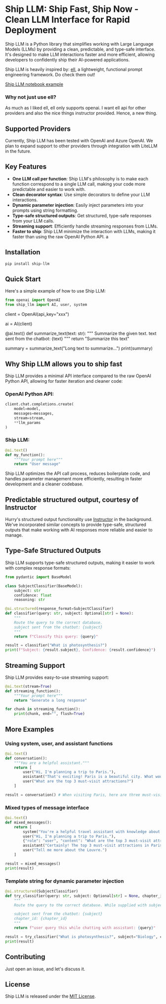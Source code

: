 # Ship LLM: Ship Fast, Ship Now - Clean LLM Interface for Rapid Deployment

Ship LLM is a Python library that simplifies working with Large Language Models (LLMs) by providing a clean, predictable, and type-safe interface. It's designed to make LLM interactions faster and more efficient, allowing developers to confidently ship their AI-powered applications.

Ship LLM is heavily inspired by: [ell](https://github.com/madcowd/ell), a lightweight, functional prompt engineering framework. Do check them out!

[Ship LLM notebook example](https://colab.research.google.com/drive/1Myj3waieceS1ymUDOy44VX6CDmvja0ha?usp=sharing)

### Why not just use ell?
As much as I liked ell, ell only supports openai. I want ell api for other providers and also the nice things instructor provided. Hence, a new thing.

## Supported Providers

Currently, Ship LLM has been tested with OpenAI and Azure OpenAI. We plan to expand support to other providers through integration with LiteLLM in the future.

## Key Features

- **One LLM call per function**: Ship LLM's philosophy is to make each function correspond to a single LLM call, making your code more predictable and easier to work with.
- **Clean decorator syntax**: Use simple decorators to define your LLM interactions.
- **Dynamic parameter injection**: Easily inject parameters into your prompts using string formatting.
- **Type-safe structured outputs**: Get structured, type-safe responses from your LLM calls.
- **Streaming support**: Efficiently handle streaming responses from LLMs.
- **Faster to ship**: Ship LLM minimize the interaction with LLMs, making it faster than using the raw OpenAI Python API.
a
## Installation

```bash
pip install ship-llm
```

## Quick Start

Here's a simple example of how to use Ship LLM:

```python
from openai import OpenAI
from ship_llm import AI, user, system
```

client = OpenAI(api_key="xxx")

ai = AI(client)

@ai.text()
def summarize_text(text: str):
    """
    Summarize the given text.
    text sent from the chatbot: {text}
    """
    return "Summarize this text"

summary = summarize_text("Long text to summarize...")
print(summary)

## Why Ship LLM allows you to ship fast

Ship LLM provides a minimal API interface compared to the raw OpenAI Python API, allowing for faster iteration and cleaner code:

### OpenAI Python API:

```python
client.chat.completions.create(
    model=model,
    messages=messages,
    stream=stream,
    **llm_params
)
```

### Ship LLM:

```python
@ai.text()
def my_function():
    """Your prompt here"""
    return "User message"
```

Ship LLM optimizes the API call process, reduces boilerplate code, and handles parameter management more efficiently, resulting in faster development and a cleaner codebase.

## Predictable structured output, courtesy of Instructor

Hurry's structured output functionality use [Instructor](https://github.com/jxnl/instructor) in the background. We've incorporated similar concepts to provide type-safe, structured outputs that make working with AI responses more reliable and easier to manage.

## Type-Safe Structured Outputs

Ship LLM supports type-safe structured outputs, making it easier to work with complex response formats:

```python
from pydantic import BaseModel

class SubjectClassifier(BaseModel):
    subject: str
    confidence: float
    reasoning: str

@ai.structured(response_format=SubjectClassifier)
def classifier(query: str, subject: Optional[str] = None):
    """
    Route the query to the correct database.
    subject sent from the chatbot: {subject}
    """
    return f"Classify this query: {query}"

result = classifier("What is photosynthesis?")
print(f"Subject: {result.subject}, Confidence: {result.confidence}")
```

## Streaming Support

Ship LLM provides easy-to-use streaming support:

```python
@ai.text(stream=True)
def streaming_function():
    """Your prompt here"""
    return "Generate a long response"

for chunk in streaming_function():
    print(chunk, end="", flush=True)
```

## More Examples

### Using system, user, and assistant functions

```python
@ai.text()
def conversation():
    """You are a helpful assistant."""
    return [
        user("Hi, I'm planning a trip to Paris."),
        assistant("That's exciting! Paris is a beautiful city. What would you like to know about planning your trip?"),
        user("What are the top 3 must-visit attractions?")
    ]

result = conversation() # When visiting Paris, here are three must-visit attractions:
```

### Mixed types of message interface

```python
@ai.text()
def mixed_messages():
    return [
        system("You're a helpful travel assistant with knowledge about Paris."),
        user("Hi, I'm planning a trip to Paris."),
        {"role": "user", "content": "What are the top 3 must-visit attractions?"},
        assistant("Certainly! The top 3 must-visit attractions in Paris are:\n1. The Eiffel Tower\n2. The Louvre Museum\n3. Notre-Dame Cathedral"),
        user("Tell me more about the Louvre.")
    ]

result = mixed_messages()
print(result)
```

### Template string for dynamic parameter injection

```python
@ai.structured(SubjectClassifier)
def try_classifier(query: str, subject: Optional[str] = None, chapter_id: Optional[int] = None):
    """
    Route the query to the correct database. While supplied with subject, it still doesn't guarantee the correct database.

    subject sent from the chatbot: {subject}
    chapter_id: {chapter_id}
    """
    return f"user query this while chatting with assistant: {query}"

result = try_classifier("What is photosynthesis?", subject="Biology", chapter_id=5)
print(result)
```

## Contributing

Just open an issue, and let's discuss it.

## License

Ship LLM is released under the [MIT License](LICENSE).

